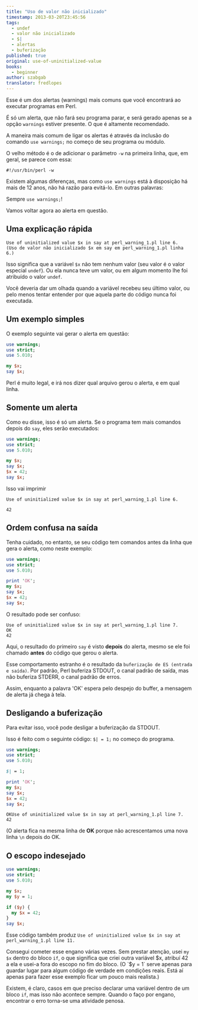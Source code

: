 ```yaml
---
title: "Uso de valor não inicializado"
timestamp: 2013-03-20T23:45:56
tags:
  - undef
  - valor não inicializado
  - $|
  - alertas
  - buferização
published: true
original: use-of-uninitialized-value
books:
  - beginner
author: szabgab
translator: fredlopes
---
```



Esse é um dos alertas (warnings) mais comuns que você encontrará ao executar programas em Perl.

É só um alerta, que não fará seu programa parar, e será gerado apenas se a opção `warnings` estiver presente. O que é altamente recomendado.

A maneira mais comum de ligar os alertas é através da inclusão do comando `use warnings;` no começo de seu programa ou módulo.


O velho método é o de adicionar o parâmetro `-w` na primeira linha, que, em geral, se parece com essa:

`#!/usr/bin/perl -w`

Existem algumas diferenças, mas como `use warnings` está à disposição há mais de 12 anos, não há razão para evitá-lo. Em outras palavras:

Sempre `use warnings;`!

Vamos voltar agora ao alerta em questão.

## Uma explicação rápida

```
Use of uninitialized value $x in say at perl_warning_1.pl line 6.
(Uso de valor não inicializado $x em say em perl_warning_1.pl linha 6.)
```

Isso significa que a variável `$x` não tem nenhum valor (seu valor é o valor especial `undef`).
Ou ela nunca teve um valor, ou em algum momento lhe foi atribuído o valor `undef`.

Você deveria dar um olhada quando a variável recebeu seu último valor, ou pelo menos tentar entender por que aquela parte do código nunca foi executada.

## Um exemplo simples

O exemplo seguinte vai gerar o alerta em questão:

```perl
use warnings;
use strict;
use 5.010;

my $x;
say $x;
```

Perl é muito legal, e irá nos dizer qual arquivo gerou o alerta, e em qual linha.

## Somente um alerta

Como eu disse, isso é só um alerta. Se o programa tem mais comandos depois do `say`, eles serão executados:

```perl
use warnings;
use strict;
use 5.010;

my $x;
say $x;
$x = 42;
say $x;
```

Isso vai imprimir

```
Use of uninitialized value $x in say at perl_warning_1.pl line 6.

42
```

## Ordem confusa na saída

Tenha cuidado, no entanto, se seu código tem comandos antes da linha que gera o alerta, como neste exemplo:

```perl
use warnings;
use strict;
use 5.010;

print 'OK';
my $x;
say $x;
$x = 42;
say $x;
```

O resultado pode ser confuso:

```
Use of uninitialized value $x in say at perl_warning_1.pl line 7.
OK
42
```

Aqui, o resultado do primeiro `say` é visto <b>depois</b> do alerta, mesmo se ele foi chamado <b>antes</b> do código que gerou o alerta.

Esse comportamento estranho é o resultado da `buferização de ES (entrada e saída)`. Por padrão, Perl buferiza STDOUT, o canal padrão de saída, mas não buferiza STDERR, o canal padrão de erros.

Assim, enquanto a palavra 'OK' espera pelo despejo do buffer, a mensagem de alerta já chega à tela.

## Desligando a buferização

Para evitar isso, você pode desligar a buferização da STDOUT.

Isso é feito com o seguinte código: `$| = 1;` no começo do programa.

```perl
use warnings;
use strict;
use 5.010;

$| = 1;

print 'OK';
my $x;
say $x;
$x = 42;
say $x;
```

```
OKUse of uninitialized value $x in say at perl_warning_1.pl line 7.
42
```

(O alerta fica na mesma linha de <b>OK</b> porque não acrescentamos uma nova linha `\n` depois do OK.

## O escopo indesejado

```perl
use warnings;
use strict;
use 5.010;

my $x;
my $y = 1;

if ($y) {
  my $x = 42;
}
say $x;
```

Esse código também produz `Use of uninitialized value $x in say at perl_warning_1.pl line 11.`

Consegui cometer esse engano várias vezes. Sem prestar atenção, usei `my $x` dentro do bloco `if`, o que significa que criei outra variável $x, atribuí 42 a ela e usei-a fora do escopo no fim do bloco. (O `$y = 1` serve apenas para guardar lugar para algum código de verdade em condições reais. Está aí apenas para fazer esse exemplo ficar um pouco mais realista.)

Existem, é claro, casos em que preciso declarar uma variável dentro de um bloco `if`, mas isso não acontece sempre. Quando o faço por engano, encontrar o erro torna-se uma atividade penosa.


